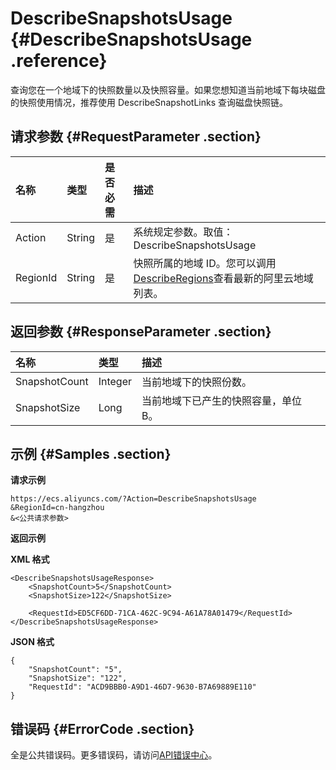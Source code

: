 # DescribeSnapshotsUsage {#DescribeSnapshotsUsage .reference}

查询您在一个地域下的快照数量以及快照容量。如果您想知道当前地域下每块磁盘的快照使用情况，推荐使用 DescribeSnapshotLinks 查询磁盘快照链。

## 请求参数 {#RequestParameter .section}

|名称|类型|是否必需|描述|
|:-|:-|:---|:-|
|Action|String|是|系统规定参数。取值：DescribeSnapshotsUsage|
|RegionId|String|是|快照所属的地域 ID。您可以调用[DescribeRegions](../cn.zh-CN/API参考/地域/DescribeRegions.md#)查看最新的阿里云地域列表。|

## 返回参数 {#ResponseParameter .section}

|名称|类型|描述|
|:-|:-|:-|
|SnapshotCount|Integer|当前地域下的快照份数。|
|SnapshotSize|Long|当前地域下已产生的快照容量，单位 B。|

## 示例 {#Samples .section}

**请求示例** 

```
https://ecs.aliyuncs.com/?Action=DescribeSnapshotsUsage
&RegionId=cn-hangzhou
&<公共请求参数>
```

**返回示例**

**XML 格式**

```
<DescribeSnapshotsUsageResponse>
	<SnapshotCount>5</SnapshotCount>
	<SnapshotSize>122</SnapshotSize>
    
    <RequestId>ED5CF6DD-71CA-462C-9C94-A61A78A01479</RequestId>
</DescribeSnapshotsUsageResponse>
```

**JSON 格式**

```
{
	"SnapshotCount": "5",
	"SnapshotSize": "122",
	"RequestId": "ACD9BBB0-A9D1-46D7-9630-B7A69889E110"
}
```

## 错误码 {#ErrorCode .section}

全是公共错误码。更多错误码，请访问[API错误中心](https://error-center.aliyun.com/status/product/Ecs)。

